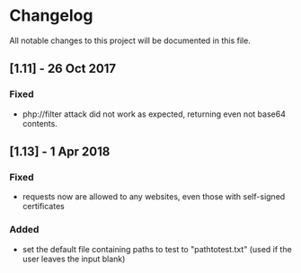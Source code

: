 # Changelog
All notable changes to this project will be documented in this file.

## [1.11]  - 26 Oct 2017<br>
### Fixed
- php://filter attack did not work as expected, returning even not base64 contents.

## [1.13]  - 1 Apr 2018<br>
### Fixed
- requests now are allowed to any websites, even those with self-signed certificates
### Added
- set the default file containing paths to test to "pathtotest.txt" (used if the user leaves the input blank)
